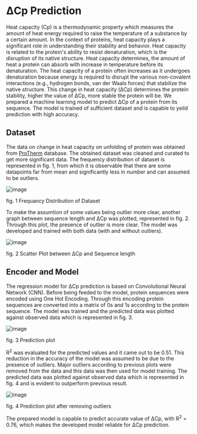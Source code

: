 # &Delta;Cp Prediction

Heat capacity (Cp) is a thermodynamic property which measures the amount of heat energy required to raise the temperature of a substance by a certain amount. In the context of proteins, heat capacity plays a significant role in understanding their stability and behavior. Heat capacity is related to the protein's ability to resist denaturation, which is the disruption of its native structure. Heat capacity determines, the amount of heat a protein can absorb with increase in temperature before its denaturation. The heat capacity of a protein often increases as it undergoes denaturation because energy is required to disrupt the various non-covalent interactions (e.g., hydrogen bonds, van der Waals forces) that stabilize the native structure. This change in heat capacity (&Delta;Cp) determines the protein stability, higher the value of &Delta;Cp, more stable the protein will be.
We prepared a machine learning model to predict &Delta;Cp of a protein from its sequence. The model is trained of sufficient dataset and is capable to yeild prediction with high accuracy.

## Dataset

The data on change in heat capacity on unfolding of protein was obtained from [ProTherm](https://web.iitm.ac.in/bioinfo2/prothermdb/) database. The obtained dataset was cleaned and curated to get more significant data. The frequency distribution of dataset is represented in fig. 1, from which it is observable that there are some datapoints far from mean and significantly less in number and can assumed to be outliers.

![image](https://github.com/Growdeatechnology/Cp_prediction/assets/72397529/0c1f8054-45a6-4950-b103-f4dc2269bde6)

fig. 1 Frequancy Distribution of Dataset

To make the assumtion of some values being outlier more clear, another graph between sequence length and &Delta;Cp was plotted, represented in fig. 2. Through this plot, the presence of outlier is more clear. The model was developed and trained with both data (with and without outliers).

![image](https://github.com/Growdeatechnology/Cp_prediction/assets/72397529/b886f664-ec13-4120-8594-e0313119d099)

fig. 2 Scatter Plot between &Delta;Cp and Sequence length

## Encoder and Model

The regression model for &Delta;Cp prediction is based on Convolutional Neural Network (CNN). Before being feeded to the model, protein sequences were encoded using One Hot Encoding. Through this encoding protein sequences are converted into a matrix of 0s and 1s according to the protein sequence. The model was trained and the predicted data was plotted against observed data which is represented in fig. 3.

![image](https://github.com/Growdeatechnology/Cp_prediction/assets/72397529/099191e0-a176-44a7-8e3b-b2e47fd3c602)

fig. 3 Prediction plot

R<sup>2</sup> was evaluated for the predicted values and it came out to be 0.51. This reduction in the accuracy of the model was assumed to be due to the presence of outliers. Major outliers according to previous plots were removed from the data and this data was then used for model training. The predicted data was plotted against observed data which is represented in fig. 4 and is evident to outperform previous result. 

![image](https://github.com/Growdeatechnology/Cp_prediction/assets/72397529/08d6f44c-3ff8-40f4-a336-bd091d8206fb)

fig. 4 Prediction plot after removing outliers

The prepared model is capable to predict accurate value of &Delta;Cp, with R<sup>2</sup> = 0.76, which makes the developed model reliable for &Delta;Cp prediction.
